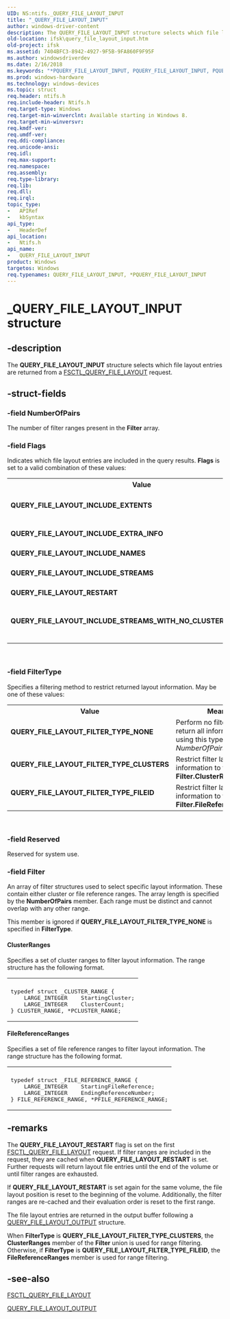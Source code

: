 ```yaml
---
UID: NS:ntifs._QUERY_FILE_LAYOUT_INPUT
title: "_QUERY_FILE_LAYOUT_INPUT"
author: windows-driver-content
description: The QUERY_FILE_LAYOUT_INPUT structure selects which file layout entries are returned from a FSCTL_QUERY_FILE_LAYOUT request.
old-location: ifsk\query_file_layout_input.htm
old-project: ifsk
ms.assetid: 7404BFC3-8942-4927-9F5B-9FA860F9F95F
ms.author: windowsdriverdev
ms.date: 2/16/2018
ms.keywords: "*PQUERY_FILE_LAYOUT_INPUT, PQUERY_FILE_LAYOUT_INPUT, PQUERY_FILE_LAYOUT_INPUT structure pointer [Installable File System Drivers], QUERY_FILE_LAYOUT_FILTER_TYPE_CLUSTERS, QUERY_FILE_LAYOUT_FILTER_TYPE_FILEID, QUERY_FILE_LAYOUT_FILTER_TYPE_NONE, QUERY_FILE_LAYOUT_INCLUDE_EXTENTS, QUERY_FILE_LAYOUT_INCLUDE_EXTRA_INFO, QUERY_FILE_LAYOUT_INCLUDE_NAMES, QUERY_FILE_LAYOUT_INCLUDE_STREAMS, QUERY_FILE_LAYOUT_INCLUDE_STREAMS_WITH_NO_CLUSTERS_ALLOCATED, QUERY_FILE_LAYOUT_INPUT, QUERY_FILE_LAYOUT_INPUT structure [Installable File System Drivers], QUERY_FILE_LAYOUT_RESTART, _QUERY_FILE_LAYOUT_INPUT, ifsk.query_file_layout_input, ntifs/PQUERY_FILE_LAYOUT_INPUT, ntifs/QUERY_FILE_LAYOUT_INPUT"
ms.prod: windows-hardware
ms.technology: windows-devices
ms.topic: struct
req.header: ntifs.h
req.include-header: Ntifs.h
req.target-type: Windows
req.target-min-winverclnt: Available starting in Windows 8.
req.target-min-winversvr: 
req.kmdf-ver: 
req.umdf-ver: 
req.ddi-compliance: 
req.unicode-ansi: 
req.idl: 
req.max-support: 
req.namespace: 
req.assembly: 
req.type-library: 
req.lib: 
req.dll: 
req.irql: 
topic_type:
-	APIRef
-	kbSyntax
api_type:
-	HeaderDef
api_location:
-	Ntifs.h
api_name:
-	QUERY_FILE_LAYOUT_INPUT
product: Windows
targetos: Windows
req.typenames: QUERY_FILE_LAYOUT_INPUT, *PQUERY_FILE_LAYOUT_INPUT
---
```


# _QUERY_FILE_LAYOUT_INPUT structure


## -description


The <b>QUERY_FILE_LAYOUT_INPUT</b> structure selects which file layout entries are returned from a <a href="https://msdn.microsoft.com/library/windows/hardware/hh451133">FSCTL_QUERY_FILE_LAYOUT</a> request.


## -struct-fields




### -field NumberOfPairs

The number of filter ranges present in the <b>Filter</b> array.


### -field Flags

Indicates which file layout entries are included in the query results. <b>Flags</b> is set to a valid combination of these values:

<table>
<tr>
<th>Value</th>
<th>Meaning</th>
</tr>
<tr>
<td width="40%"><a id="QUERY_FILE_LAYOUT_INCLUDE_EXTENTS"></a><a id="query_file_layout_include_extents"></a><dl>
<dt><b>QUERY_FILE_LAYOUT_INCLUDE_EXTENTS</b></dt>
</dl>
</td>
<td width="60%">
Stream extent entries are included in the query results. To use this flag, the <b>QUERY_FILE_LAYOUT_INCLUDE_STREAMS</b> flag must also be set.

</td>
</tr>
<tr>
<td width="40%"><a id="QUERY_FILE_LAYOUT_INCLUDE_EXTRA_INFO"></a><a id="query_file_layout_include_extra_info"></a><dl>
<dt><b>QUERY_FILE_LAYOUT_INCLUDE_EXTRA_INFO</b></dt>
</dl>
</td>
<td width="60%">
Extra file information name entries are included in the query results.

</td>
</tr>
<tr>
<td width="40%"><a id="QUERY_FILE_LAYOUT_INCLUDE_NAMES"></a><a id="query_file_layout_include_names"></a><dl>
<dt><b>QUERY_FILE_LAYOUT_INCLUDE_NAMES</b></dt>
</dl>
</td>
<td width="60%">
File name entries are included in the query results.

</td>
</tr>
<tr>
<td width="40%"><a id="QUERY_FILE_LAYOUT_INCLUDE_STREAMS"></a><a id="query_file_layout_include_streams"></a><dl>
<dt><b>QUERY_FILE_LAYOUT_INCLUDE_STREAMS</b></dt>
</dl>
</td>
<td width="60%">
File stream entries are included in the query results.

</td>
</tr>
<tr>
<td width="40%"><a id="QUERY_FILE_LAYOUT_RESTART"></a><a id="query_file_layout_restart"></a><dl>
<dt><b>QUERY_FILE_LAYOUT_RESTART</b></dt>
</dl>
</td>
<td width="60%">
Reset the file  layout entry iterator to the beginning of the volume.

</td>
</tr>
<tr>
<td width="40%"><a id="QUERY_FILE_LAYOUT_INCLUDE_STREAMS_WITH_NO_CLUSTERS_ALLOCATED"></a><a id="query_file_layout_include_streams_with_no_clusters_allocated"></a><dl>
<dt><b>QUERY_FILE_LAYOUT_INCLUDE_STREAMS_WITH_NO_CLUSTERS_ALLOCATED</b></dt>
</dl>
</td>
<td width="60%">
Include entries for resident streams and unallocated attributes. To use this flag, the <b>QUERY_FILE_LAYOUT_INCLUDE_STREAMS</b> flag must also be set.

</td>
</tr>
</table>
 


### -field FilterType

Specifies a filtering method to restrict returned layout information. May be one of these values:

<table>
<tr>
<th>Value</th>
<th>Meaning</th>
</tr>
<tr>
<td width="40%"><a id="QUERY_FILE_LAYOUT_FILTER_TYPE_NONE"></a><a id="query_file_layout_filter_type_none"></a><dl>
<dt><b>QUERY_FILE_LAYOUT_FILTER_TYPE_NONE</b></dt>
</dl>
</td>
<td width="60%">
Perform no filtering and return all information. When using this type, <i>NumberOfPairs</i> must be 0.

</td>
</tr>
<tr>
<td width="40%"><a id="QUERY_FILE_LAYOUT_FILTER_TYPE_CLUSTERS"></a><a id="query_file_layout_filter_type_clusters"></a><dl>
<dt><b>QUERY_FILE_LAYOUT_FILTER_TYPE_CLUSTERS</b></dt>
</dl>
</td>
<td width="60%">
Restrict filter layout information to the ranges in <b>Filter.ClusterRanges</b>.

</td>
</tr>
<tr>
<td width="40%"><a id="QUERY_FILE_LAYOUT_FILTER_TYPE_FILEID"></a><a id="query_file_layout_filter_type_fileid"></a><dl>
<dt><b>QUERY_FILE_LAYOUT_FILTER_TYPE_FILEID</b></dt>
</dl>
</td>
<td width="60%">
Restrict filter layout information to the ranges in <b>Filter.FileReferenceRanges</b>.

</td>
</tr>
</table>
 


### -field Reserved

Reserved for system use.


### -field Filter

An array of filter structures used to select specific layout information. These contain either cluster or file reference ranges. The array length is specified by the <b>NumberOfPairs</b> member. Each range must be distinct and cannot overlap with any other range.

This member is ignored if <b>QUERY_FILE_LAYOUT_FILTER_TYPE_NONE</b> is specified in <b>FilterType</b>.



#### ClusterRanges

Specifies a set of cluster ranges to filter layout information. The range structure has the following format.


<div class="code"><span codelanguage=""><table>
<tr>
<th></th>
</tr>
<tr>
<td>
<pre>typedef struct _CLUSTER_RANGE {
    LARGE_INTEGER    StartingCluster;
    LARGE_INTEGER    ClusterCount;
} CLUSTER_RANGE, *PCLUSTER_RANGE;</pre>
</td>
</tr>
</table></span></div>




#### FileReferenceRanges

Specifies a set of file reference ranges to filter layout information. The range structure has the following format.


<div class="code"><span codelanguage=""><table>
<tr>
<th></th>
</tr>
<tr>
<td>
<pre>typedef struct _FILE_REFERENCE_RANGE {
    LARGE_INTEGER    StartingFileReference;
    LARGE_INTEGER    EndingReferenceNumber;
} FILE_REFERENCE_RANGE, *PFILE_REFERENCE_RANGE;</pre>
</td>
</tr>
</table></span></div>



## -remarks



The <b>QUERY_FILE_LAYOUT_RESTART</b> flag is set on the first <a href="https://msdn.microsoft.com/library/windows/hardware/hh451133">FSCTL_QUERY_FILE_LAYOUT</a> request. If filter ranges are included in the request, they are cached when <b>QUERY_FILE_LAYOUT_RESTART</b> is set. Further requests will return layout file entries until the end of the volume or until filter ranges are exhausted.

If <b>QUERY_FILE_LAYOUT_RESTART</b> is set again for the same volume, the file layout position is reset to the beginning of the volume. Additionally, the filter ranges are re-cached and their  evaluation order is reset to the first range. 

The file layout entries are returned in the output buffer following a <a href="https://msdn.microsoft.com/library/windows/hardware/hh439461">QUERY_FILE_LAYOUT_OUTPUT</a> structure.

When <b>FilterType</b> is <b>QUERY_FILE_LAYOUT_FILTER_TYPE_CLUSTERS</b>, the <b>ClusterRanges</b> member of the <b>Filter</b> union is used for range filtering. Otherwise, if <b>FilterType</b> is <b>QUERY_FILE_LAYOUT_FILTER_TYPE_FILEID</b>, the <b>FileReferenceRanges</b> member is used for range filtering.




## -see-also




<a href="https://msdn.microsoft.com/library/windows/hardware/hh451133">FSCTL_QUERY_FILE_LAYOUT</a>



<a href="https://msdn.microsoft.com/library/windows/hardware/hh439461">QUERY_FILE_LAYOUT_OUTPUT</a>
 

 

